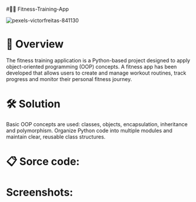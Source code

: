 #🏋️‍♂️ Fitness-Training-App

![pexels-victorfreitas-841130](https://github.com/user-attachments/assets/1a160fa1-18f9-4489-a7d1-ff1b18569677)

# 🚀 Overview
The fitness training application is a Python-based project designed to apply object-oriented programming (OOP) concepts. A fitness app has been developed that allows users to create and manage workout routines, track progress and monitor their personal fitness journey.

# 🛠️ Solution
Basic OOP concepts are used: classes, objects, encapsulation, inheritance and polymorphism. Organize Python code into multiple modules and maintain clear, reusable class structures.

# 📋 Sorce code:


# Screenshots:
